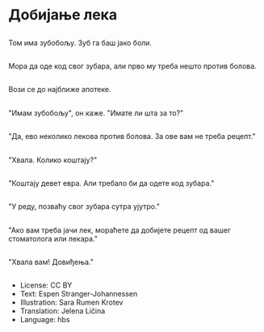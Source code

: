 # Добијање лека

##
Том има зубобољу. Зуб га баш јако боли.

##
Мора да оде код свог зубара, али прво му треба нешто против болова.

##
Вози се до најближе апотеке.

##
"Имам зубобољу", он каже. "Имате ли шта за то?"

##
"Да, ево неколико лекова против болова. За ове вам не треба рецепт."

##
"Хвала. Колико коштају?"

##
"Коштају девет евра. Али требало би да одете код зубара."

##
"У реду, позваћу свог зубара сутра ујутро."

##
"Ако вам треба јачи лек, мораћете да добијете рецепт од вашег стоматолога или лекара."

##
"Хвала вам! Довиђења."

##
* License: CC BY
* Text: Espen Stranger-Johannessen
* Illustration: Sara Rumen Krotev
* Translation: Jelena Ličina
* Language: hbs
